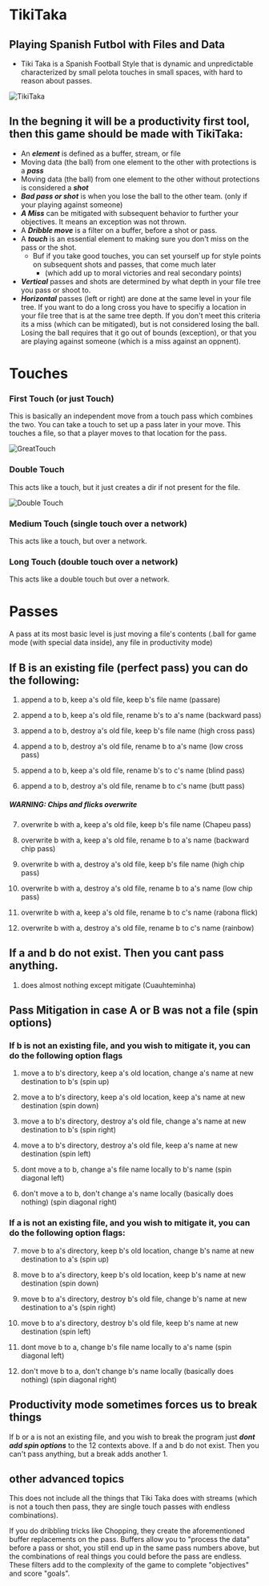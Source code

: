 # TikiTaka
## Playing Spanish Futbol with Files and Data
- Tiki Taka is a Spanish Football Style that is dynamic and unpredictable
characterized by small pelota touches in small spaces, with hard to reason about
passes.

![TikiTaka](https://media.balls.ie/uploads/2013/09/barcatikitaka.gif)

## In the begning it will be a productivity first tool, then this game should be made with TikiTaka:

- An ***element*** is defined as a buffer, stream, or file
- Moving data (the ball) from one element to the other with protections is a ***pass***
- Moving data (the ball) from one element to the other without protections is considered a ***shot***
- ***Bad pass or shot*** is when you lose the ball to the other team. (only if your playing against someone) 
- ***A Miss*** can be mitigated with subsequent behavior to further your objectives. It means an exception was not thrown.
- A ***Dribble move*** is a filter on a buffer, before a shot or pass.
- A ***touch*** is an essential element to making sure you don't miss on the pass or the shot. 
  - Buf if you take good touches, you can set yourself up for style points on subsequent shots and passes, that come much later 
    - (which add up to moral victories and real secondary points)
- ***Vertical***  passes and shots are determined by what depth in your file tree you pass or shoot to.
- ***Horizontal*** passes (left or right) are done at the same level in your file tree. If you want to do a long cross you have to specifiy a location in your file tree that is at the same tree depth.  If you don't meet this criteria its a miss (which can be mitigated), but is not considered losing the ball. Losing the ball requires that it go out of bounds (exception), or that you are playing against someone (which is a miss against an oppnent).


# Touches

### First Touch (or just Touch)
This is basically an independent move from a touch pass which combines the two. You can take a touch to set up a pass later in your move. This touches a file, so that a player moves to that location for the pass.

![GreatTouch](http://www.whoateallthepies.tv/wp-content/uploads/2012/06/1339961258914.gif)

### Double Touch 
This acts like a touch, but it just creates a dir if not present for the file.

![Double Touch](http://25.media.tumblr.com/049d3b7524f8066b328af64d06bb0bfe/tumblr_mp1qinImn11rdvztso1_500.gif)

### Medium Touch (single touch over a network)
This acts like a touch, but over a network.

### Long Touch (double touch over a network)
This acts like a double touch but over a network.

# Passes
A pass at its most basic level is just moving a file's contents (.ball for game mode (with special data inside), any file in productivity mode)

## If B is an existing file (perfect pass) you can do the following:

1. append a to b, keep a's old file, keep b's file name (passare)


2. append a to b, keep a's old file, rename b's to a's name (backward pass)


3. append a to b, destroy a's old file, keep b's file name (high cross pass)


4. append a to b, destroy a's old file, rename b to a's name (low cross pass)


5. append a to b, keep a's old file, rename b's to c's name (blind pass)


6. append a to b, destroy a's old file, rename b to c's name (butt pass)

##### WARNING: Chips and flicks overwrite

7. overwrite b with a, keep a's old file, keep b's file name (Chapeu pass)


8. overwrite b with a, keep a's old file, rename b to a's name (backward chip pass)


9. overwrite b with a, destroy a's old file, keep b's file name (high chip pass)


10. overwrite b with a, destroy a's old file, rename b to a's name (low chip pass)


11. overwrite b with a, keep a's old file, rename b to c's name (rabona flick)


12. overwrite b with a, destroy a's old file, rename b to c's name (rainbow)

## If a and b do not exist. Then you cant pass anything.

1. does almost nothing except mitigate (Cuauhteminha)

## Pass Mitigation in case A or B was not a file (spin options)
### If b is not an existing file, and you wish to mitigate it, you can do the following option flags

1. move a to b's directory, keep a's old location, change a's name at new destination to b's (spin up)


2. move a to b's directory, keep a's old location, keep a's name at new destination (spin down)


3. move a to b's directory, destroy a's old file, change a's name at new destination to b's (spin right)


4. move a to b's directory, destroy a's old file,  keep a's name at new destination (spin left)


5. dont move a to b, change a's file name locally to b's name (spin diagonal left)


6. don't move a to b, don't change a's name locally (basically does nothing) (spin diagonal right)

### If a is not an existing file, and you wish to mitigate it, you can do the following option flags:

7. move b to a's directory, keep b's old location, change b's name at new destination to a's (spin up)


8. move b to a's directory, keep b's old location, keep b's name at new destination (spin down)


9. move b to a's directory, destroy b's old file, change b's name at new destination to a's (spin right)


10. move b to a's directory, destroy b's old file,  keep b's name at new destination (spin left)


11. dont move b to a, change b's file name locally to a's name (spin diagonal left)


12. don't move b to a, don't change b's name locally (basically does nothing) (spin diagonal right)


## Productivity mode sometimes forces us to break things
If b or a is not an existing file, and you wish to break the program just ***dont add spin options*** to the 12 contexts above.
If a and b do not exist. Then you can't pass anything, but a break adds another 1.



## other advanced topics
This does not include all the things that Tiki Taka does with streams (which is not a touch then pass, they are single touch passes with endless combinations).

If you do dribbling tricks like Chopping, they create the aforementioned buffer replacements on the pass. Buffers allow you to "process the data" before a pass or shot, you still end up in the same pass numbers above, but the combinations of real things you could before the pass are endless. These filters add to the complexity of the game to complete "objectives" and score "goals".


